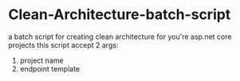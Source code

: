 # Clean-Architecture-batch-script
a batch script for creating clean architecture for you're asp.net core projects
this script accept 2 args:
  1) project name
  2) endpoint template
